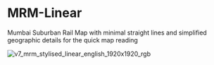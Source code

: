 # MRM-Linear
Mumbai Suburban Rail Map with minimal straight lines and simplified geographic details for the quick map reading

![v7_mrm_stylised_linear_english_1920x1920_rgb](https://user-images.githubusercontent.com/9861917/62410730-db31a180-b607-11e9-9992-40fcf326fb19.jpg)
